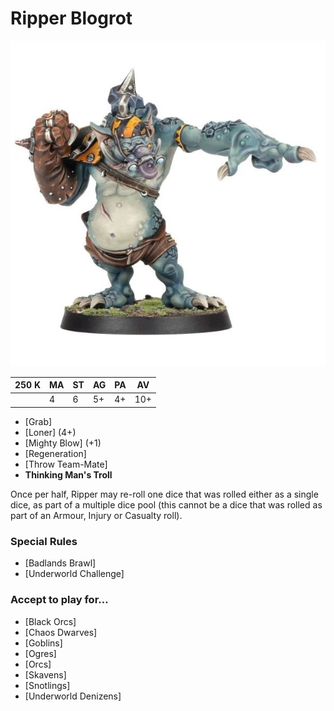# Ripper Blogrot

![](../media/starplayers/RipperBolgrot1.jpg)

| 250 K  | MA | ST | AG | PA | AV |
| --- | --- | --- | --- | --- | --- |
| | 4 | 6 | 5+ | 4+ | 10+ |

* [Grab]
* [Loner] (4+)
* [Mighty Blow] (+1)
* [Regeneration]
* [Throw Team-Mate]
* **Thinking Man's Troll**

Once per half, Ripper may re-roll one dice that was rolled either as a single dice, as part of a multiple dice pool (this cannot be a dice that was rolled as part of an Armour, Injury or Casualty roll).

### Special Rules
* [Badlands Brawl]
* [Underworld Challenge]

### Accept to play for...
* [Black Orcs]
* [Chaos Dwarves]
* [Goblins]
* [Ogres]
* [Orcs]
* [Skavens]
* [Snotlings]
* [Underworld Denizens]
